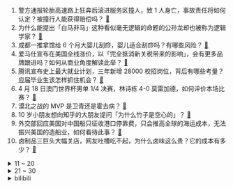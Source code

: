 1. 警方通报轮胎高速路上狂奔后滚进服务区撞人，致 1 人身亡，事故责任将如何认定？被撞行人能获得赔偿吗？ [:link:](https://www.zhihu.com/question/1896614718417889183)
2. 为什么能提出「白马非马」这种看似毫无逻辑的命题的公孙龙却也被称为逻辑学家？ [:link:](https://www.zhihu.com/question/1896326998843970074)
3. 成都一推拿馆给 6 个月大婴儿刮痧，婴儿适合刮痧吗？有哪些风险？ [:link:](https://www.zhihu.com/question/1895920958709142551)
4. 爱马仕宣布在美国全线涨价，以「完全抵消新关税带来的影响」，会有更多品牌跟进吗？如何从商业角度解读此举？ [:link:](https://www.zhihu.com/question/1896513466757506868)
5. 腾讯宣布史上最大就业计划，三年新增 28000 校招岗位，背后有哪些考量？应届毕业生该怎样抓住机会？ [:link:](https://www.zhihu.com/question/1896210569725444140)
6. 4 月 18 日澳门世界杯男单 1/4 决赛，林诗栋 4-0 莫雷加德，如何评价本场比赛？ [:link:](https://www.zhihu.com/question/1896576975679760255)
7. 漠北之战的 MVP 是卫青还是霍去病？ [:link:](https://www.zhihu.com/question/1895895508997866168)
8. 10 岁小朋友想向知乎的大朋友提问「为什么竹子是空心的」？ [:link:](https://www.zhihu.com/question/1892318455786624679)
9. 外交部回应美国对中国船只征收港口停靠费，只会推高全球的海运成本，无法振兴美国的造船业，如何看待此事？ [:link:](https://www.zhihu.com/question/1893734259916797306)
10. 卤制品三巨头大幅关店，网友吐槽吃不起，为什么卤味这么贵？它的成本有多少？ [:link:](https://www.zhihu.com/question/1896252145403126282)
<details>
<summary>11 ~ 20</summary>

11. 三星李在镕痛失韩国首富，身家暴跌 37 亿美元，三星为什么掉队了？ [:link:](https://www.zhihu.com/question/1895895622361510787)
12. 《苏丹的游戏》团队坦言游戏爆火经验「不值得模仿」，如何看待独立游戏成功的高度偶然性？ [:link:](https://www.zhihu.com/question/1896136748347683130)
13. 女子签无固定期限合同在哺乳期被辞，法院判企业违法，企业哪些情况不能随意解约？无固定期限合同保障了什么？ [:link:](https://www.zhihu.com/question/1896546927715251663)
14. 不少年轻人流行用 iPhone 6 拍照，它有什么特别之处？是真的拍得好，还是一种炒作？ [:link:](https://www.zhihu.com/question/1895446096324552357)
15. 游戏葡萄表示国产中小型游戏缺乏全球现象级爆款，提出「中国游戏没有安全感」，如何理解这句话？ [:link:](https://www.zhihu.com/question/1896579859976774695)
16. 英伟达 CEO 来华，罕见一改往常标志性黑色皮衣换上西服，传递出什么信息？其此次来华有什么不一样了？ [:link:](https://www.zhihu.com/question/1896517074781696126)
17. 为什么“能拿出30万的人”很少，但30万的车满大街都是？ [:link:](https://www.zhihu.com/question/1894494749538369680)
18. 美乌签署矿产协议备忘录，特朗普称双方将于 24 日签署协议，对美乌关系意味着什么？将如何影响俄乌局势？ [:link:](https://www.zhihu.com/question/1896463899538187744)
19. 《白蛇传》中的许仕林有参加科举的资格吗？ [:link:](https://www.zhihu.com/question/14200967102)
20. 不会做饭的人，如何在短时间内提升厨艺？ [:link:](https://www.zhihu.com/question/541863131)
</details>
<details>
<summary>21 ~ 30</summary>

21. 霸王茶姬赴美上市，开盘首日涨超 15%，其为何在当下时点选择纳斯达克？市值能否超越蜜雪冰城? [:link:](https://www.zhihu.com/question/1896353447198062209)
22. C 语言如何实现面向对象？ [:link:](https://www.zhihu.com/question/10113735007)
23. 索尼开始向玩家征求“最正宗地道”的PS5中文名，你会怎么给它取名？ [:link:](https://www.zhihu.com/question/1896594200499287395)
24. 5年了，为什么勇士管理层一直走既要冠军又要培养新人的建队路线？ [:link:](https://www.zhihu.com/question/8778445875)
25. 英特尔力推笔记本模块化，维修升级更简单，对此你有哪些看法，能否延长电脑的使用寿命？ [:link:](https://www.zhihu.com/question/1895784664238617241)
26. 昨天领导把我训了一顿，说我不能只管自己那一亩三分地，完成自己的工作以后，要主动帮助同事，我怎么办？ [:link:](https://www.zhihu.com/question/1894690629386224245)
27. Java后端技术壁垒有哪些？ [:link:](https://www.zhihu.com/question/1893790613561911288)
28. 为什么很多天上很有名气的神仙都怕孙悟空，而他们的坐骑或手下的小童一旦下界为妖，却不怕悟空？ [:link:](https://www.zhihu.com/question/1891271477241827656)
29. 孩子说「纸质书没法随时查百科」，怎么回应？ [:link:](https://www.zhihu.com/question/1891631147060027761)
30. 为什么翁法罗斯已经出场的黄金裔几乎都有两个名字？ [:link:](https://www.zhihu.com/question/15761751364)
</details><details>
<summary>bilibili</summary>

</details>